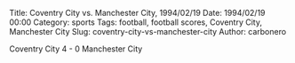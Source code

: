 Title: Coventry City vs. Manchester City, 1994/02/19
Date: 1994/02/19 00:00
Category: sports
Tags: football, football scores, Coventry City, Manchester City
Slug: coventry-city-vs-manchester-city
Author: carbonero


Coventry City 4 - 0 Manchester City

